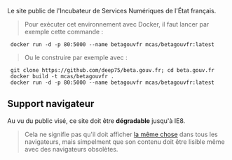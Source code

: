 Le site public de l'Incubateur de Services Numériques de l'État français.

> Pour exécuter cet environnement avec Docker, il faut lancer par exemple cette commande :

     docker run -d -p 80:5000 --name betagouvfr mcas/betagouvfr:latest

> Ou le construire par exemple avec :

     git clone https://github.com/deep75/beta.gouv.fr; cd beta.gouv.fr
     docker build -t mcas/betagouvfr .
     docker run -d -p 80:5000 --name betagouvfr mcas/betagouvfr:latest
     
## Support navigateur

Au vu du public visé, ce site doit être **dégradable** jusqu'à IE8.

> Cela ne signifie pas qu'il doit afficher [la même chose](http://dowebsitesneedtolookexactlythesameineverybrowser.com) dans tous les navigateurs, mais simpelment que son contenu doit être lisible même avec des navigateurs obsolètes.
